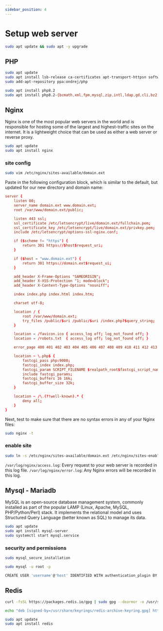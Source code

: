 ```yaml
---
sidebar_position: 4
---
```


# Setup web server

```bash
sudo apt update && sudo apt -y upgrade
```

## PHP

```bash
sudo apt update
sudo apt install lsb-release ca-certificates apt-transport-httpsn software-properties-common -y
sudo add-apt-repository ppa:ondrej/php
```

```bash
sudo apt install php8.2
sudo apt install php8.2-{bcmath,xml,fpm,mysql,zip,intl,ldap,gd,cli,bz2,curl,mbstring,pgsql,opcache,soap,cgi}
```

## Nginx

Nginx is one of the most popular web servers in the world and is responsible for hosting some of the largest and highest-traffic sites on the internet. It is a lightweight choice that can be used as either a web server or reverse proxy.

```bash
sudo apt update
sudo apt install nginx
```

### site config

```bash
sudo vim /etc/nginx/sites-available/domain.ext
```

Paste in the following configuration block, which is similar to the default, but updated for our new directory and domain name:

```conf
server {
    listen 80;
    server_name domain.ext www.domain.ext;
    root /var/www/domain.ext/public;

    listen 443 ssl;
    ssl_certificate /etc/letsencrypt/live/domain.ext/fullchain.pem;
    ssl_certificate_key /etc/letsencrypt/live/domain.ext/privkey.pem;
    include /etc/letsencrypt/options-ssl-nginx.conf;

    if ($scheme != "https") {
        return 301 https://$host$request_uri;
    }

    if ($host = "www.domain.ext") {
        return 301 https://domain.ext$request_ui;
    }

    add_header X-Frame-Options "SAMEORIGIN";
    add_header X-XSS-Protection "1; mode=block";
    add_header X-Content-Type-Options "nosniff";

    index index.php index.html index.htm;

    charset utf-8;

    location / {
        root /var/www/domain.ext;
        try_files /public/$uri /public/$uri /index.php?$query_string;
    }

    location = /favicon.ico { access_log off; log_not_found off; }
    location = /robots.txt  { access_log off; log_not_found off; }

    error_page 400 401 402 403 404 405 406 407 408 409 410 411 412 413 414 415 416 417 418 421 422 423 424 425 426 428 429 431 451 500 501 502 503 504 505 506 507 508 510 511 /error.html;

    location ~ \.php$ {
        fastcgi_pass php:9000;
        fastcgi_index index.php;
        fastcgi_param SCRIPT_FILENAME $realpath_root$fastcgi_script_name;
        include fastcgi_params;
        fastcgi_buffers 16 16k;
        fastcgi_buffer_size 32k;
    }

    location ~ /\.(?!well-known).* {
        deny all;
    }
}
```

Next, test to make sure that there are no syntax errors in any of your Nginx files:
```bash
sudo nginx -t
```

### enable site
```bash
sudo ln -s /etc/nginx/sites-available/domain.ext /etc/nginx/sites-enabled/
```

`/var/log/nginx/access.log`: Every request to your web server is recorded in this log file.
`/var/log/nginx/error.log`: Any Nginx errors will be recorded in this log.

## Mysql - Mariadb

MySQL is an open-source database management system, commonly installed as part of the popular LAMP (Linux, Apache, MySQL, PHP/Python/Perl) stack. It implements the relational model and uses Structured Query Language (better known as SQL) to manage its data.

```bash
sudo apt update
sudo apt install mysql-server
sudo systemctl start mysql.service
```

### security and permissions

```bash
sudo mysql_secure_installation
```

```bash
sudo mysql -u root -p
```

```bash
CREATE USER 'username'@'host' IDENTIFIED WITH authentication_plugin BY 'password';
```

## Redis

```bash
curl -fsSL https://packages.redis.io/gpg | sudo gpg --dearmor -o /usr/share/keyrings/redis-archive-keyring.gpg

echo "deb [signed-by=/usr/share/keyrings/redis-archive-keyring.gpg] https://packages.redis.io/deb $(lsb_release -cs) main" | sudo tee /etc/apt/sources.list.d/redis.list

sudo apt update
sudo apt install redis
```